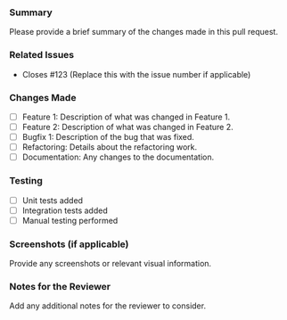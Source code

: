 ### Summary

Please provide a brief summary of the changes made in this pull request.

### Related Issues

- Closes #123 (Replace this with the issue number if applicable)

### Changes Made

- [ ] Feature 1: Description of what was changed in Feature 1.
- [ ] Feature 2: Description of what was changed in Feature 2.
- [ ] Bugfix 1: Description of the bug that was fixed.
- [ ] Refactoring: Details about the refactoring work.
- [ ] Documentation: Any changes to the documentation.

### Testing

- [ ] Unit tests added
- [ ] Integration tests added
- [ ] Manual testing performed

### Screenshots (if applicable)

Provide any screenshots or relevant visual information.

### Notes for the Reviewer

Add any additional notes for the reviewer to consider.
